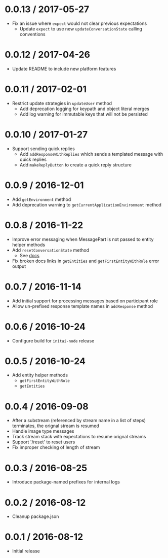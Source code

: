 # 0.0.13 / 2017-05-27

* Fix an issue where `expect` would not clear previous expectations
  * Update `expect` to use new `updateConversationState` calling conventions

# 0.0.12 / 2017-04-26

* Update README to include new platform features

# 0.0.11 / 2017-02-01

* Restrict update strategies in `updateUser` method
  * Add deprecation logging for keypath and object literal merges
  * Add log warning for immutable keys that will not be persisted

# 0.0.10 / 2017-01-27

* Support sending quick replies
  * Add `addResponseWithReplies` which sends a templated message with quick replies
  * Add `makeReplyButton` to create a quick reply structure

# 0.0.9 / 2016-12-01

* Add `getEnvironment` method
* Add deprecation warning to `getCurrentApplicationEnvironment` method

# 0.0.8 / 2016-11-22

* Improve error messaging when MessagePart is not passed to entity helper methods
* Add `resetConversationState` method
  * See [docs](https://docs.init.ai/docs/client-api-methods#section-resetconversationState)
* Fix broken docs links in `getEntities` and `getFirstEntityWithRole` error output

# 0.0.7 / 2016-11-14

* Add initial support for processing messages based on participant role
* Allow un-prefixed response template names in `addResponse` method

# 0.0.6 / 2016-10-24

* Configure build for `initai-node` release

# 0.0.5 / 2016-10-24

* Add entity helper methods
  * `getFirstEntityWithRole`
  * `getEntities`

# 0.0.4 / 2016-09-08

* After a substream (referenced by stream name in a list of steps) terminates, the orignal stream is resumed
* Handle image type messages
* Track stream stack with expectations to resume orignal streams
* Support '/reset' to reset users
* Fix improper checking of length of stream

# 0.0.3 / 2016-08-25

* Introduce package-named prefixes for internal logs

# 0.0.2 / 2016-08-12

* Cleanup package.json

# 0.0.1 / 2016-08-12

* Initial release
